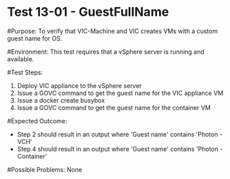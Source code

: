 Test 13-01 - GuestFullName
=======

#Purpose:
To verify that VIC-Machine and VIC creates VMs with a custom guest name for OS.

#Environment:
This test requires that a vSphere server is running and available.

#Test Steps:
1. Deploy VIC appliance to the vSphere server
2. Issue a GOVC command to get the guest name for the VIC appliance VM
3. Issue a docker create busybox
4. Issue a GOVC command to get the guest name for the container VM

#Expected Outcome:
* Step 2 should result in an output where 'Guest name' contains 'Photon - VCH'
* Step 4 should result in an output where 'Guest name' contains 'Photon - Container'

#Possible Problems:
None
